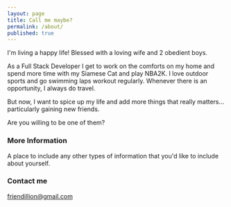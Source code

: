 ```yaml
---
layout: page
title: Call me maybe?
permalink: /about/
published: true
---
```


I'm living a happy life! Blessed with a loving wife and 2 obedient boys. 

As a Full Stack Developer I get to work on the comforts on my home and spend more time with my Siamese Cat and play NBA2K.
I love outdoor sports and go swimming laps workout regularly. Whenever there is an opportunity, I always do travel.

But now, I want to spice up my life and add more things that really matters... particularly gaining new friends.

Are you willing to be one of them?


### More Information

A place to include any other types of information that you'd like to include about yourself.

### Contact me

[friendillion@gmail.com](mailto:friendillion@gmail.com)
